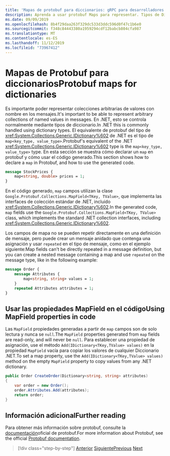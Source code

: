 ```yaml
---
title: 'Mapas de protobuf para diccionarios: gRPC para desarrolladores de WCF'
description: Aprenda a usar protobuf Maps para representar. Tipos de Diccionario de la red.
ms.date: 09/09/2019
ms.openlocfilehash: 8b4f29daa263f329dc533d3ddc596d0f47c1b6e0
ms.sourcegitcommit: f348c84443380a1959294cdf12babcb804cfa987
ms.translationtype: MT
ms.contentlocale: es-ES
ms.lasthandoff: 11/12/2019
ms.locfileid: "73967412"
---
```

# <a name="protobuf-maps-for-dictionaries"></a><span data-ttu-id="bc600-103">Mapas de Protobuf para diccionarios</span><span class="sxs-lookup"><span data-stu-id="bc600-103">Protobuf maps for dictionaries</span></span>

<span data-ttu-id="bc600-104">Es importante poder representar colecciones arbitrarias de valores con nombre en los mensajes.</span><span class="sxs-lookup"><span data-stu-id="bc600-104">It's important to be able to represent arbitrary collections of named values in messages.</span></span> <span data-ttu-id="bc600-105">En .NET, esto se controla normalmente mediante tipos de diccionario.</span><span class="sxs-lookup"><span data-stu-id="bc600-105">In .NET this is commonly handled using dictionary types.</span></span> <span data-ttu-id="bc600-106">El equivalente de protobuf del tipo de <xref:System.Collections.Generic.IDictionary%602> de .NET es el tipo de `map<key_type, value_type>`.</span><span class="sxs-lookup"><span data-stu-id="bc600-106">Protobuf's equivalent of the .NET <xref:System.Collections.Generic.IDictionary%602> type is the `map<key_type, value_type>` type.</span></span> <span data-ttu-id="bc600-107">En esta sección se muestra cómo declarar un `map` en protobuf y cómo usar el código generado.</span><span class="sxs-lookup"><span data-stu-id="bc600-107">This section shows how to declare a `map` in Protobuf, and how to use the generated code.</span></span>

```protobuf
message StockPrices {
    map<string, double> prices = 1;
}
```

<span data-ttu-id="bc600-108">En el código generado, `map` campos utilizan la clase `Google.Protobuf.Collections.MapField<TKey, TValue>`, que implementa las interfaces de colección estándar de .NET, incluido <xref:System.Collections.Generic.IDictionary%602>.</span><span class="sxs-lookup"><span data-stu-id="bc600-108">In the generated code, `map` fields use the `Google.Protobuf.Collections.MapField<TKey, TValue>` class, which implements the standard .NET collection interfaces, including <xref:System.Collections.Generic.IDictionary%602>.</span></span>

<span data-ttu-id="bc600-109">Los campos de mapa no se pueden repetir directamente en una definición de mensaje, pero puede crear un mensaje anidado que contenga una asignación y usar `repeated` en el tipo de mensaje, como en el ejemplo siguiente:</span><span class="sxs-lookup"><span data-stu-id="bc600-109">Map fields can't be directly repeated in a message definition, but you can create a nested message containing a map and use `repeated` on the message type, like in the following example:</span></span>

```protobuf
message Order {
    message Attributes {
        map<string, string> values = 1;
    }
    repeated Attributes attributes = 1;
}
```

## <a name="using-mapfield-properties-in-code"></a><span data-ttu-id="bc600-110">Usar las propiedades MapField en el código</span><span class="sxs-lookup"><span data-stu-id="bc600-110">Using MapField properties in code</span></span>

<span data-ttu-id="bc600-111">Las `MapField` propiedades generadas a partir de `map` campos son de solo lectura y nunca se `null`.</span><span class="sxs-lookup"><span data-stu-id="bc600-111">The `MapField` properties generated from `map` fields are read-only, and will never be `null`.</span></span> <span data-ttu-id="bc600-112">Para establecer una propiedad de asignación, use el método `Add(IDictionary<TKey,TValue> values)` en la propiedad `MapField` vacía para copiar los valores de cualquier Diccionario .NET.</span><span class="sxs-lookup"><span data-stu-id="bc600-112">To set a map property, use the `Add(IDictionary<TKey,TValue> values)` method on the empty `MapField` property to copy values from any .NET dictionary.</span></span>

```csharp
public Order CreateOrder(Dictionary<string, string> attributes)
{
    var order = new Order();
    order.Attributes.Add(attributes);
    return order;
}
```

## <a name="further-reading"></a><span data-ttu-id="bc600-113">Información adicional</span><span class="sxs-lookup"><span data-stu-id="bc600-113">Further reading</span></span>

<span data-ttu-id="bc600-114">Para obtener más información sobre protobuf, consulte la [documentación](https://developers.google.com/protocol-buffers/docs/overview)oficial de protobuf.</span><span class="sxs-lookup"><span data-stu-id="bc600-114">For more information about Protobuf, see the official [Protobuf documentation](https://developers.google.com/protocol-buffers/docs/overview).</span></span>

>[!div class="step-by-step"]
><span data-ttu-id="bc600-115">[Anterior](protobuf-enums.md)
>[Siguiente](wcf-services-to-grpc-comparison.md)</span><span class="sxs-lookup"><span data-stu-id="bc600-115">[Previous](protobuf-enums.md)
[Next](wcf-services-to-grpc-comparison.md)</span></span>
